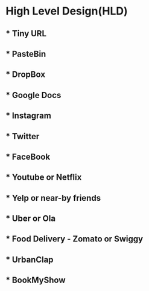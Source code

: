 # High Level Design(HLD)
## * Tiny URL
## * PasteBin
## * DropBox
## * Google Docs
## * Instagram
## * Twitter
## * FaceBook
## * Youtube or Netflix
## * Yelp or near-by friends
## * Uber or Ola
## * Food Delivery - Zomato or Swiggy
## * UrbanClap
## * BookMyShow
